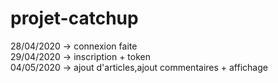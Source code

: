 # projet-catchup

28/04/2020 -> connexion faite <br>
29/04/2020 -> inscription + token <br>
04/05/2020 -> ajout d'articles,ajout commentaires + affichage
